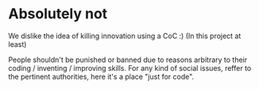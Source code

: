 # Absolutely not

We dislike the idea of killing innovation using a CoC :) (In this project at least)

People shouldn't be punished or banned due to reasons arbitrary to their
coding / inventing / improving skills. For any kind of social issues, reffer to the pertinent authorities, here it's a place "just for code".
